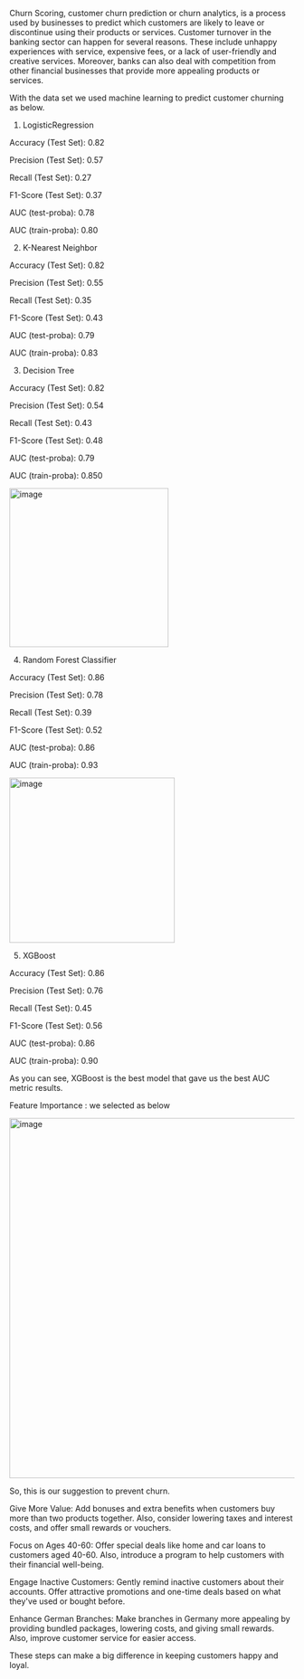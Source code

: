 Churn Scoring, customer churn prediction or churn analytics, is a process used by businesses to predict which customers are likely to leave or discontinue using their products or services. 
Customer turnover in the banking sector can happen for several reasons. These include unhappy experiences with service, expensive fees, or a lack of user-friendly and creative services. Moreover, banks can also deal with competition from other financial businesses that provide more appealing products or services.

With the data set we used machine learning to predict customer churning as below.


1. LogisticRegression

   
Accuracy (Test Set): 0.82

Precision (Test Set): 0.57

Recall (Test Set): 0.27

F1-Score (Test Set): 0.37

AUC (test-proba): 0.78

AUC (train-proba): 0.80


2. K-Nearest Neighbor


Accuracy (Test Set): 0.82

Precision (Test Set): 0.55

Recall (Test Set): 0.35

F1-Score (Test Set): 0.43

AUC (test-proba): 0.79

AUC (train-proba): 0.83


3. Decision Tree


Accuracy (Test Set): 0.82

Precision (Test Set): 0.54

Recall (Test Set): 0.43

F1-Score (Test Set): 0.48

AUC (test-proba): 0.79

AUC (train-proba): 0.850


<img width="281" alt="image" src="https://github.com/Poobetounk/Poobetounk/assets/136213004/f896b0c9-bcba-4d8e-9f88-a658604718b1">


4. Random Forest Classifier


Accuracy (Test Set): 0.86

Precision (Test Set): 0.78

Recall (Test Set): 0.39

F1-Score (Test Set): 0.52

AUC (test-proba): 0.86

AUC (train-proba): 0.93


<img width="292" alt="image" src="https://github.com/Poobetounk/Poobetounk/assets/136213004/834b4e74-bf0c-4b8b-a51d-7906e1f071a7">


5. XGBoost


Accuracy (Test Set): 0.86

Precision (Test Set): 0.76

Recall (Test Set): 0.45

F1-Score (Test Set): 0.56

AUC (test-proba): 0.86

AUC (train-proba): 0.90


As you can see, XGBoost is the best model that gave us the best AUC metric results.


Feature Importance : we selected as below


<img width="637" alt="image" src="https://github.com/Poobetounk/Poobetounk/assets/136213004/158cab85-c593-4dea-bbed-d3be911157d8">


So, this is our suggestion to prevent churn.

Give More Value: Add bonuses and extra benefits when customers buy more than two products together. Also, consider lowering taxes and interest costs, and offer small rewards or vouchers.

Focus on Ages 40-60: Offer special deals like home and car loans to customers aged 40-60. Also, introduce a program to help customers with their financial well-being.

Engage Inactive Customers: Gently remind inactive customers about their accounts. Offer attractive promotions and one-time deals based on what they've used or bought before.

Enhance German Branches: Make branches in Germany more appealing by providing bundled packages, lowering costs, and giving small rewards. Also, improve customer service for easier access.

These steps can make a big difference in keeping customers happy and loyal.






















